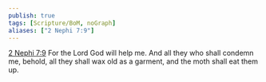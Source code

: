 ```yaml
---
publish: true
tags: [Scripture/BoM, noGraph]
aliases: ["2 Nephi 7:9"]
---
```

[2 Nephi 7:9](https://churchofjesuschrist.org/study/scriptures/bofm/2-ne/7?lang=eng&id=p9#p9) For the Lord God will help me. And all they who shall condemn me, behold, all they shall wax old as a garment, and the moth shall eat them up.
